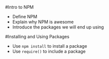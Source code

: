 #Intro to NPM

* Define NPM
* Explain why NPM is awesome
* Introduce the packages we will end up using

#Installing and Using Packages

* Use `npm install` to install a package
* Use `require()` to include a package